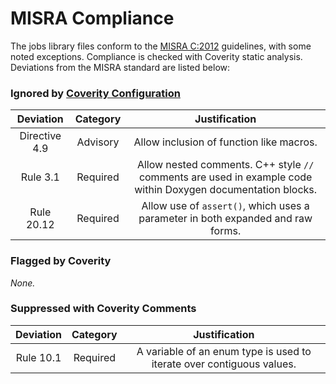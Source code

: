 
# MISRA Compliance

The jobs library files conform to the [MISRA C:2012](https://www.misra.org.uk/MISRAHome/MISRAC2012/tabid/196/Default.aspx)
guidelines, with some noted exceptions. Compliance is checked with Coverity static analysis.
Deviations from the MISRA standard are listed below:

### Ignored by [Coverity Configuration](tools/coverity/misra.config)

| Deviation | Category | Justification |
| :-: | :-: | :-: |
| Directive 4.9 | Advisory | Allow inclusion of function like macros. |
| Rule 3.1 | Required | Allow nested comments. C++ style `//` comments are used in example code within Doxygen documentation blocks. |
| Rule 20.12 | Required | Allow use of `assert()`, which uses a parameter in both expanded and raw forms. |

### Flagged by Coverity
*None.*

### Suppressed with Coverity Comments
| Deviation | Category | Justification |
| :-: | :-: | :-: |
| Rule 10.1 | Required | A variable of an enum type is used to iterate over contiguous values. |
